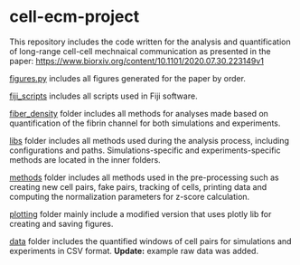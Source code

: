 # cell-ecm-project
This repository includes the code written for the analysis and quantification of long-range cell-cell mechnaical communication as presented in the paper:
https://www.biorxiv.org/content/10.1101/2020.07.30.223149v1


[figures.py](figures.py) includes all figures generated for the paper by order.

[fiji_scripts](fiji_scripts) includes all scripts used in Fiji software.

[fiber_density](fiber_density) folder includes all methods for analyses made based on quantification of the fibrin channel for both simulations and experiments.

[libs](libs) folder includes all methods used during the analysis process, including configurations and paths. Simulations-specific and experiments-specific methods are located in the inner folders.

[methods](methods) folder includes all methods used in the pre-processing such as creating new cell pairs, fake pairs, tracking of cells, printing data and computing the normalization parameters for z-score calculation.

[plotting](plotting) folder mainly include a modified version that uses plotly lib for creating and saving figures.

[data](data) folder includes the quantified windows of cell pairs for simulations and experiments in CSV format. __Update:__ example raw data was added.